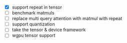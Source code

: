 - [x] support repeat in tensor
- [ ] benchmark matmuls
- [ ] replace multi query attention with matmul with repeat
- [ ] support quantization
- [ ] take the tensor & device framework
- [ ] wgpu tensor support